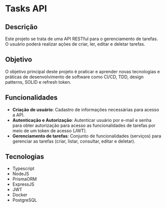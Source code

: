 # Tasks API

## Descrição
Este projeto se trata de uma API RESTful para o gerenciamento de tarefas. O usuário poderá realizar ações de criar, ler, editar e deletar tarefas. 

## Objetivo
O objetivo principal deste projeto é praticar e aprender novas tecnologias e práticas de desenvolvimento de software como CI/CD, TDD, design patterns, SOLID e refresh token.

## Funcionalidades
- **Criação de usuário**: Cadastro de informações necessárias para acesso a API. 
- **Autenticação e Autorização**: Autenticar usuário por e-mail e senha para obter autorização para acesso as funcionalidades de tarefas por meio de um token de acesso (JWT).
- **Gerenciamento de tarefas**: Conjunto de funcionalidades (serviços) para gerenciar as tarefas (criar, listar, consultar, editar e deletar).

## Tecnologias
- Typescript
- NodeJS
- PrismaORM
- ExpressJS
- JWT
- Docker
- PostgreSQL
